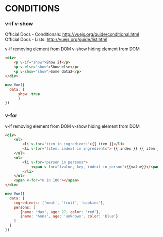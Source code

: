 # CONDITIONS #
### v-if v-show ###

Official Docs - Conditionals: http://vuejs.org/guide/conditional.html  
Official Docs - Lists: http://vuejs.org/guide/list.html

v-if removing element from DOM
v-show hiding element from DOM
```html
<div>
    <p v-if="show">Show if</p>
    <p v-else="show">Show else</p>
    <p v-show="show">Some data2</p>
</div>
```
```javascript
new Vue({
  data: {
      show: true
      }
})
```

### v-for ###
v-if removing element from DOM
v-show hiding element from DOM
```html
<div>
    <ul>
        <li v-for="item in ingredients">{{ item }}</li>
        <li v-for="(item, index) in ingredients"> {{ index }} {{ item }}</li>
    </ul>
    <ul>
        <li v-for="person in persons">
            <span v-for="(value, key, index) in person">{{value}}</span>
        </li>
    </ul>
    <span v-for="n in 100"></span>
</div>
```
```javascript
new Vue({
  data: {
    ingredients: ['meat', 'fruit', 'cookies'],
    persons: [
       {name: 'Max', age: 27, color: 'red'},
       {name: 'Anna', age: 'unknown', color: 'blue'}
    ]
  }
})
```